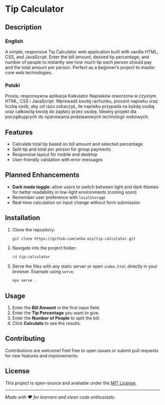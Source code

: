 # Tip Calculator

## Description

### English
A simple, responsive Tip Calculator web application built with vanilla HTML, CSS, and JavaScript. Enter the bill amount, desired tip percentage, and number of people to instantly see how much tip each person should pay and the total amount per person. Perfect as a beginner’s project to master core web technologies.

### Polski
Prosta, responsywna aplikacja Kalkulator Napiwków stworzona w czystym HTML, CSS i JavaScript. Wprowadź kwotę rachunku, procent napiwku oraz liczbę osób, aby od razu zobaczyć, ile napiwku przypada na każdą osobę oraz całkowitą kwotę do zapłaty przez osobę. Idealny projekt dla początkujących do opanowania podstawowych technologii webowych.

## Features
- Calculate total tip based on bill amount and selected percentage
- Split tip and total per person for group payments
- Responsive layout for mobile and desktop
- User-friendly validation with error messages

## Planned Enhancements
- **Dark mode toggle**: allow users to switch between light and dark themes for better readability in low-light environments (coming soon)
- Remember user preference with `localStorage`
- Real-time calculation on input change without form submission

## Installation
1. Clone the repository:
   ```bash
   git clone https://github.com/anka-oss/tip-calculator.git
   ```
2. Navigate into the project folder:
   ```bash
   cd tip-calculator
   ```
3. Serve the files with any static server or open `index.html` directly in your browser. Example using `serve`:
   ```bash
   npx serve .
   ```

## Usage
1. Enter the **Bill Amount** in the first input field.
2. Enter the **Tip Percentage** you want to give.
3. Enter the **Number of People** to split the bill.
4. Click **Calculate** to see the results.

## Contributing
Contributions are welcome! Feel free to open issues or submit pull requests for new features and improvements.

## License
This project is open-source and available under the [MIT License](LICENSE).

---
*Made with ♥ for learners and clean code enthusiasts.*
